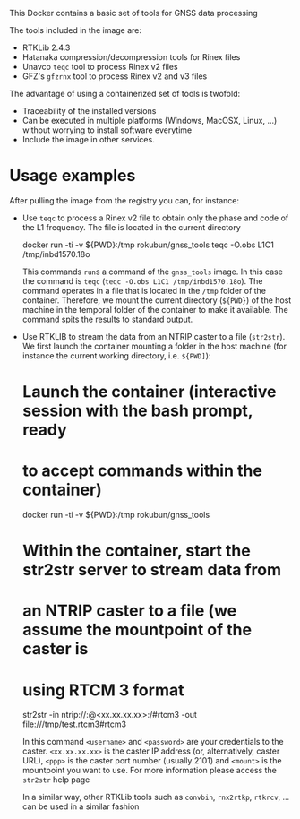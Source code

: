 
This Docker contains a basic set of tools for GNSS data processing

The tools included in the image are:
- RTKLib 2.4.3
- Hatanaka compression/decompression tools for Rinex files
- Unavco `teqc` tool to process Rinex v2 files
- GFZ's `gfzrnx` tool to process Rinex v2 and v3 files

The advantage of using a containerized set of tools is twofold:
- Traceability of the installed versions
- Can be executed in multiple platforms (Windows, MacOSX, Linux, ...) without
  worrying to install software everytime
- Include the image in other services.

# Usage examples

After pulling the image from the registry you can, for instance:

- Use `teqc` to process a Rinex v2 file to obtain only the phase and code of
  the L1 frequency. The file is located in the current directory

    docker run -ti -v ${PWD}:/tmp rokubun/gnss_tools teqc -O.obs L1C1 /tmp/inbd1570.18o

  This commands `run`s a command of the `gnss_tools` image. In this case the 
  command is `teqc` (`teqc -O.obs L1C1 /tmp/inbd1570.18o`). The command
  operates in a file that is located in the `/tmp` folder of the container. 
  Therefore, we mount the current directory (`${PWD}`) of the host machine in
  the temporal folder of the container to make it available. The command
  spits the results to standard output.

- Use RTKLIB to stream the data from an NTRIP caster to a file (`str2str`). We first
  launch the container mounting a folder in the host machine (for instance
  the current working directory, i.e. `${PWD]`):

    # Launch the container (interactive session with the bash prompt, ready
    # to accept commands within the container)
    docker run -ti -v ${PWD}:/tmp rokubun/gnss_tools

    # Within the container, start the str2str server to stream data from 
    # an NTRIP caster to a file (we assume the mountpoint of the caster is
    # using RTCM 3 format
    str2str -in ntrip://<username>:<password>@<xx.xx.xx.xx>:<ppp>/<mount>#rtcm3 -out file:///tmp/test.rtcm3#rtcm3

  In this command `<username>` and `<password>` are your credentials to the caster.
  `<xx.xx.xx.xx>` is the caster IP address (or, alternatively, caster URL),
  `<ppp>` is the caster port number (usually 2101) and `<mount>` is the 
  mountpoint you want to use. For more information please access the `str2str`
  help page

  In a similar way, other RTKLib tools such as `convbin`, `rnx2rtkp`, `rtkrcv`, ...
  can be used in a similar fashion


